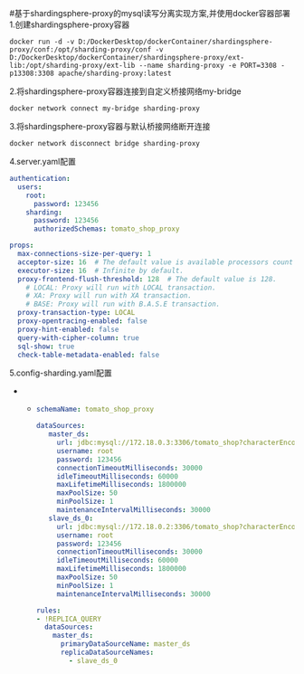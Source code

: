 #基于shardingsphere-proxy的mysql读写分离实现方案,并使用docker容器部署
1.创建shardingsphere-proxy容器

```shell
docker run -d -v D:/DockerDesktop/dockerContainer/shardingsphere-proxy/conf:/opt/sharding-proxy/conf -v D:/DockerDesktop/dockerContainer/shardingsphere-proxy/ext-lib:/opt/sharding-proxy/ext-lib --name sharding-proxy -e PORT=3308 -p13308:3308 apache/sharding-proxy:latest
```

2.将shardingsphere-proxy容器连接到自定义桥接网络my-bridge

```shell
docker network connect my-bridge sharding-proxy
```

3.将shardingsphere-proxy容器与默认桥接网络断开连接

```shell
docker network disconnect bridge sharding-proxy
```

4.server.yaml配置

```yaml
authentication:
  users:
    root:
      password: 123456
    sharding:
      password: 123456 
      authorizedSchemas: tomato_shop_proxy

props:
  max-connections-size-per-query: 1
  acceptor-size: 16  # The default value is available processors count * 2.
  executor-size: 16  # Infinite by default.
  proxy-frontend-flush-threshold: 128  # The default value is 128.
    # LOCAL: Proxy will run with LOCAL transaction.
    # XA: Proxy will run with XA transaction.
    # BASE: Proxy will run with B.A.S.E transaction.
  proxy-transaction-type: LOCAL
  proxy-opentracing-enabled: false
  proxy-hint-enabled: false
  query-with-cipher-column: true
  sql-show: true
  check-table-metadata-enabled: false

```

5.config-sharding.yaml配置

-    - ```yaml
       schemaName: tomato_shop_proxy
       
       dataSources:
          master_ds:
            url: jdbc:mysql://172.18.0.3:3306/tomato_shop?characterEncoding=utf-8&useSSL=false&serverTimezone=Asia/Shanghai&rewriteBatchedStatements=true
            username: root
            password: 123456
            connectionTimeoutMilliseconds: 30000
            idleTimeoutMilliseconds: 60000
            maxLifetimeMilliseconds: 1800000
            maxPoolSize: 50
            minPoolSize: 1
            maintenanceIntervalMilliseconds: 30000
          slave_ds_0:
            url: jdbc:mysql://172.18.0.2:3306/tomato_shop?characterEncoding=utf-8&useSSL=false&serverTimezone=Asia/Shanghai&rewriteBatchedStatements=true
            username: root
            password: 123456
            connectionTimeoutMilliseconds: 30000
            idleTimeoutMilliseconds: 60000
            maxLifetimeMilliseconds: 1800000
            maxPoolSize: 50
            minPoolSize: 1
            maintenanceIntervalMilliseconds: 30000
       
       rules:
       - !REPLICA_QUERY
         dataSources:
           master_ds:
             primaryDataSourceName: master_ds
             replicaDataSourceNames:
               - slave_ds_0
       ```